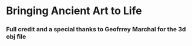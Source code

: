 # Bringing Ancient Art to Life
### Full credit and a special thanks to Geofrrey Marchal for the 3d obj file
